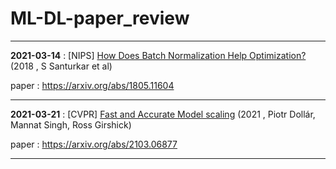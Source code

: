 # ML-DL-paper_review

---

 **2021-03-14** : [NIPS] [How Does Batch Normalization Help Optimization?](https://github.com/LimGuenTaek/ML-DL-paper_review/blob/main/review/How%20Does%20Batch%20Normalization%20Help%20Optimization.md) (2018 , S Santurkar et al)
 
 paper : https://arxiv.org/abs/1805.11604
 
 ---
 
**2021-03-21** : [CVPR] [Fast and Accurate Model scaling](https://github.com/LimGuenTaek/ML-DL-paper_review/blob/main/review/Fast%20and%20Accurate%20Model%20Scaling.md) (2021 , Piotr Dollár, Mannat Singh, Ross Girshick)
 
 paper : https://arxiv.org/abs/2103.06877
 
 ---
